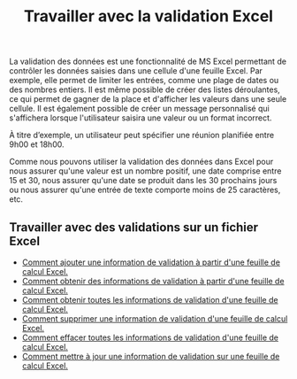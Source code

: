 ﻿---
title: Travailler avec la validation Excel
second_title: Documen
linktitle: Validation
type: docs
url: /fr/validations/
keywords: Working with validations on an Excel file
description: Aspose.Cells Cloud REST API prend en charge les validations sur un fichier Excel. Le SDK prend en charge différents langages de développement, notamment Android, C#, Go, Java, NodeJS, Perl, PHP, Python, Ruby et Swift.
weight: 100
kwords: Excel, Office Cloud, REST API, Tableur, PDF, CSV, Json, Markdown, Validations
---
La validation des données est une fonctionnalité de MS Excel permettant de contrôler les données saisies dans une cellule d'une feuille Excel. Par exemple, elle permet de limiter les entrées, comme une plage de dates ou des nombres entiers. Il est même possible de créer des listes déroulantes, ce qui permet de gagner de la place et d'afficher les valeurs dans une seule cellule. Il est également possible de créer un message personnalisé qui s'affichera lorsque l'utilisateur saisira une valeur ou un format incorrect.

À titre d’exemple, un utilisateur peut spécifier une réunion planifiée entre 9h00 et 18h00.

Comme nous pouvons utiliser la validation des données dans Excel pour nous assurer qu'une valeur est un nombre positif, une date comprise entre 15 et 30, nous assurer qu'une date se produit dans les 30 prochains jours ou nous assurer qu'une entrée de texte comporte moins de 25 caractères, etc.

## Travailler avec des validations sur un fichier Excel

- [Comment ajouter une information de validation à partir d'une feuille de calcul Excel.](/cells/fr/validations/delete/)
- [Comment obtenir des informations de validation à partir d'une feuille de calcul Excel.](/cells/fr/validations/get/)
- [Comment obtenir toutes les informations de validation d'une feuille de calcul Excel.](/cells/fr/validations/get-all/)
- [Comment supprimer une information de validation d'une feuille de calcul Excel.](/cells/fr/validations/delete/)
- [Comment effacer toutes les informations de validation d'une feuille de calcul Excel.](/cells/fr/validations/clear/)
- [Comment mettre à jour une information de validation sur une feuille de calcul Excel.](/cells/fr/validations/update/)
